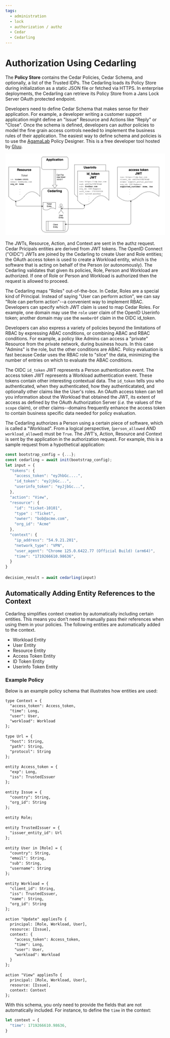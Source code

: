```yaml
---
tags:
  - administration
  - lock
  - authorization / authz
  - Cedar
  - Cedarling
---
```


# Authorization Using Cedarling

The __Policy Store__ contains the Cedar Policies, Cedar Schema, and optionally, a list of the
Trusted IDPs. The Cedarling loads its Policy Store during initialization as a static JSON file
or fetched via HTTPS. In enterprise deployments, the Cedarling can retrieve its Policy Store from
a Jans Lock Server OAuth protected endpoint.

Developers need to define Cedar Schema that makes sense for their application. For example, a
developer writing a customer support application might define an "Issue" Resource and Actions like
"Reply" or "Close". Once the schema is defined, developers can author policies to model the fine
grain access controls needed to implement the business rules of their application. The easiest way
to define schema and policies is to use the [AgamaLab](https://cloud.gluu.org/agama-lab) Policy
Designer. This is a free developer tool hosted by [Gluu](https://gluu.org).

![](../assets/lock-cedarling-diagram-2.jpg)

The JWTs, Resource, Action, and Context are sent in the authz request. Cedar Pricipals entities
are derived from JWT tokens. The OpenID Connect ("OIDC") JWTs are joined by the Cedarling to create
User and Role entities; the OAuth access token is used to create a Workload entity, which is the
software that is acting on behalf of the Person (or autonomously). The Cedarling validates that
given its policies, Role, Person and Workload are authorized. If one of Role or Person and Workload is authorized then the request is allowed to proceed.

The Cedarling maps "Roles" out-of-the-box. In Cedar, Roles are a special kind of Principal. Instead
of saying "User can perform action", we can say "Role can perform action"--a convenient way to
implement RBAC. Developers can specify which JWT claim is used to map Cedar Roles. For example, one
domain may use the `role` user claim of the OpenID Userinfo token; another domain may use the
`memberOf` claim in the OIDC id_token.

Developers can also express a variety of policies beyond the limitations of RBAC by expressing ABAC
conditions, or combining ABAC and RBAC conditions. For example, a policy like Admins can access a
"private" Resource from the private network, during business hours. In this case "Admins" is the role,
but the other conditions are ABAC. Policy evaluation is fast because Cedar uses the RBAC role to
"slice" the data, minimizing the number of entries on which to evaluate the ABAC conditions.

The OIDC `id_token` JWT represents a Person authentication event. The access token JWT represents a
Workload authentication event. These tokens contain other interesting contextual data. The `id_token`
tells you who authenticated, when they authenticated, how they authenticatated, and optionally other
claims like the User's roles. An OAuth access token can tell you information about the Workload that
obtained the JWT, its extent of access as defined by the OAuth Authorization Server (*i.e.* the
values of the `scope` claim), or other claims--domains frequently enhance the access token to
contain business specific data needed for policy evaluation.

The Cedarling authorizes a Person using a certain piece of software, which is called a "Workload".
From a logical perspective, (`person_allowed` AND `workload_allowed`) must be `True`. The JWT's,
Action, Resource and Context is sent by the application in the authorization request. For example,
this is a sample request from a hypothetical application:

```js
const bootstrap_config = {...};
const cedarling = await init(bootstrap_config);
let input = { 
  "tokens": {
    "access_token": "eyJhbGc....", 
    "id_token": "eyJjbGc...", 
    "userinfo_token": "eyJjbGc...",
  },
  "action": "View",
  "resource": {
    "id": "ticket-10101",
    "type" : "Ticket",
    "owner": "bob@acme.com", 
    "org_id": "Acme"
  },
  "context": {
    "ip_address": "54.9.21.201",
    "network_type": "VPN",
    "user_agent": "Chrome 125.0.6422.77 (Official Build) (arm64)",
    "time": "1719266610.98636",
  }
}

decision_result = await cedarling(input)
```

## Automatically Adding Entity References to the Context

Cedarling simplifies context creation by automatically including certain entities. This means you don't need to manually pass their references when using them in your policies. The following entities are automatically added to the context.

- Workload Entity
- User Entity
- Resource Entity
- Access Token Entity
- ID Token Entity
- Userinfo Token Entity

### Example Policy

Below is an example policy schema that illustrates how entities are used:  

```cedarschema
type Context = {
  "access_token": Access_token, 
  "time": Long, 
  "user": User, 
  "workload": Workload
};

type Url = {
  "host": String, 
  "path": String, 
  "protocol": String
};

entity Access_token = {
  "exp": Long, 
  "iss": TrustedIssuer
};

entity Issue = {
  "country": String, 
  "org_id": String
};

entity Role;

entity TrustedIssuer = {
  "issuer_entity_id": Url
};

entity User in [Role] = {
  "country": String, 
  "email": String, 
  "sub": String, 
  "username": String
};

entity Workload = {
  "client_id": String, 
  "iss": TrustedIssuer, 
  "name": String, 
  "org_id": String
};

action "Update" appliesTo {
  principal: [Role, Workload, User],
  resource: [Issue],
  context: {
    "access_token": Access_token, 
    "time": Long, 
    "user": User, 
    "workload": Workload
  }
};

action "View" appliesTo {
  principal: [Role, Workload, User],
  resource: [Issue],
  context: Context
};
```

With this schema, you only need to provide the fields that are not automatically included. For instance, to define the `time` in the context:

```js
let context = {
  "time": 1719266610.98636,
}
```
